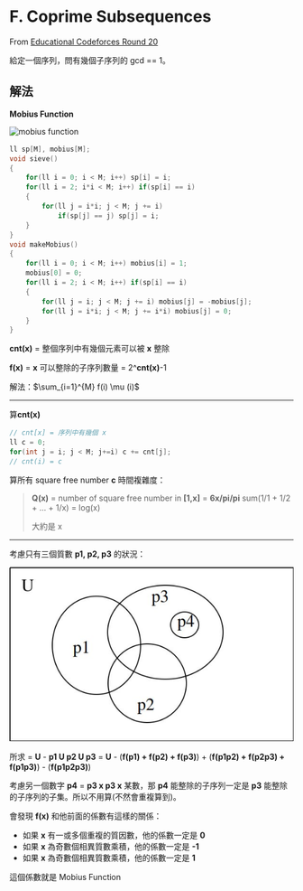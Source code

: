# F. Coprime Subsequences

From [Educational Codeforces Round 20](https://codeforces.com/contest/803)

給定一個序列，問有幾個子序列的 gcd == 1。

## 解法

**Mobius Function**

![mobius function](http://mathworld.wolfram.com/images/equations/MoebiusFunction/NumberedEquation1.gif)

```c++
ll sp[M], mobius[M];
void sieve()
{
    for(ll i = 0; i < M; i++) sp[i] = i;
    for(ll i = 2; i*i < M; i++) if(sp[i] == i) 
    {
        for(ll j = i*i; j < M; j += i) 
            if(sp[j] == j) sp[j] = i;
    }
}
void makeMobius()
{
    for(ll i = 0; i < M; i++) mobius[i] = 1;
    mobius[0] = 0;
    for(ll i = 2; i < M; i++) if(sp[i] == i)
    {
        for(ll j = i; j < M; j += i) mobius[j] = -mobius[j];
        for(ll j = i*i; j < M; j += i*i) mobius[j] = 0;
    }
}
```

**cnt(x)** = 整個序列中有幾個元素可以被 **x** 整除

**f(x)** = **x** 可以整除的子序列數量 = 2^**cnt(x)**-1

解法：$\sum_{i=1}^{M} f(i) \mu (i)$

----

算**cnt(x)**

```c++
// cnt[x] = 序列中有幾個 x
ll c = 0;
for(int j = i; j < M; j+=i) c += cnt[j];
// cnt(i) = c
```

算所有 square free number **c** 時間複雜度：

> **Q(x)** = number of square free number in **[1,x]** = **6x/pi/pi**
> sum(1/1 + 1/2 + ... + 1/x) = log(x)
>
> 大約是 x

-----

考慮只有三個質數 **p1, p2, p3** 的狀況：

![](../pics/cf803f.jpg)

所求 = **U** - **p1 U p2 U p3** = **U** - (**f(p1) + f(p2) + f(p3)**) + (**f(p1p2) + f(p2p3) + f(p1p3)**) - (**f(p1p2p3)**)

考慮另一個數字 **p4** = **p3 x p3 x** 某數，那 **p4** 能整除的子序列一定是 **p3** 能整除的子序列的子集。所以不用算(不然會重複算到)。

會發現 **f(x)** 和他前面的係數有這樣的關係：

- 如果 **x** 有一或多個重複的質因數，他的係數一定是 **0**
- 如果 **x** 為奇數個相異質數乘積，他的係數一定是 **-1**
- 如果 **x** 為奇數個相異質數乘積，他的係數一定是 **1**

這個係數就是 Mobius Function